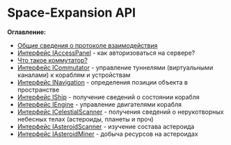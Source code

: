 # Space-Expansion API

**Оглавление:**
* [Общие сведения о протоколе взаимодействия](API.ru/protocol-general.md)
* [Интерфейс IAccessPanel](API.ru/IAccessPanel.md) - как авторизоваться на сервере?
* [Что такое коммутатор?](API.ru/commutator-general.md)
* [Интерфейс ICommutator](API.ru/ICommutator.md) - управление туннелями (виртуальными каналами) к кораблям и устройствам
* [Интерфейс INavigation](API.ru/INavigation.md) - определения позиции объекта в пространстве
* [Интерфейс IShip](API.ru/IShip.md) - получение сведений о состоянии корабля
* [Интерфейс IEngine](API.ru/IEngine.md) - управление двигателями корабля
* [Интерфейс ICelestialScanner](API.ru/ICelestialScanner.md) - получения сведений о нерукотворных небесных телах (астероиды, планеты и проч)
* [Интерфейс IAsteroidScanner](API.ru/IAsteroidScanner.md) - изучение состава астероида
* [Интерфейс IAsteroidMiner](API.ru/IAsteroidMiner.md) - добыча ресурсов на астероидах
